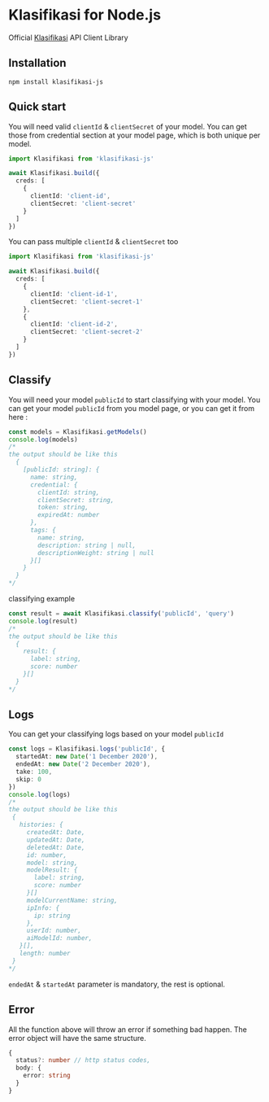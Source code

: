 # Klasifikasi for Node.js
Official [Klasifikasi](https://klasifikasi.com/) API Client Library
## Installation
`npm install klasifikasi-js`

## Quick start
You will need valid `clientId` & `clientSecret` of your model. You can get those from credential section at your model page, which is both unique per model.
```typescript
import Klasifikasi from 'klasifikasi-js'

await Klasifikasi.build({
  creds: [
    {
      clientId: 'client-id',
      clientSecret: 'client-secret'
    }
  ]
})
```
You can pass multiple `clientId` & `clientSecret` too
```typescript
import Klasifikasi from 'klasifikasi-js'

await Klasifikasi.build({
  creds: [
    {
      clientId: 'client-id-1',
      clientSecret: 'client-secret-1'
    },
    {
      clientId: 'client-id-2',
      clientSecret: 'client-secret-2'
    }
  ]
})
```

## Classify
You will need your model `publicId` to start classifying with your model. You can get your model `publicId` from you model page, or you can get it from here :
```typescript
const models = Klasifikasi.getModels()
console.log(models)
/*
the output should be like this
  {
    [publicId: string]: {
      name: string,
      credential: {
        clientId: string,
        clientSecret: string,
        token: string,
        expiredAt: number
      },
      tags: {
        name: string,
        description: string | null,
        descriptionWeight: string | null
      }[]
    }
  }
*/
```
classifying example
```typescript
const result = await Klasifikasi.classify('publicId', 'query')
console.log(result)
/*
the output should be like this
  {
    result: {
      label: string,
      score: number
    }[]
  }
*/
```

## Logs
You can get your classifying logs based on your model `publicId`
```typescript
const logs = Klasifikasi.logs('publicId', {
  startedAt: new Date('1 December 2020'),
  endedAt: new Date('2 December 2020'),
  take: 100,
  skip: 0
})
console.log(logs)
/*
the output should be like this
 {
   histories: {
     createdAt: Date,
     updatedAt: Date,
     deletedAt: Date,
     id: number,
     model: string,
     modelResult: {
       label: string,
       score: number
     }[]
     modelCurrentName: string,
     ipInfo: {
       ip: string
     },
     userId: number,
     aiModelId: number,
   }[],
   length: number
 }
*/
```
`endedAt` & `startedAt` parameter is mandatory, the rest is optional.

## Error
All the function above will throw an error if something bad happen. The error object will have the same structure.
```typescript
{
  status?: number // http status codes,
  body: {
    error: string
  }
}
```
